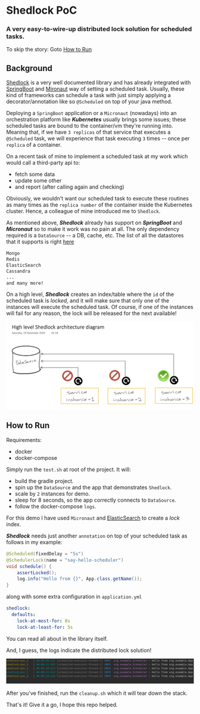 # Shedlock PoC

### A very easy-to-wire-up distributed lock solution for scheduled tasks.

To skip the story: Goto [How to Run](#how-to-run)

## Background

[Shedlock](https://github.com/lukas-krecan/ShedLock) 
is a very well documented library and has already integrated with 
[SpringBoot](https://spring.io/projects/spring-boot) 
and [Mironaut](https://micronaut.io/) way of setting a scheduled task.
Usually, these kind of frameworks can schedule a task with just simply
applying a decorator/annotation like so `@Scheduled` on top of your java
method.

Deploying a `SpringBoot` application or a `Micronaut` (nowadays) into an
orchestration platform like ***Kubernetes*** usually brings some issues; 
these scheduled tasks are bound to the container/vm they're running into.
Meaning that, if we have `3 replicas` of that service that executes a 
`@Scheduled` task, we will experience that task executing `3` times -- once per `replica` of a container.

On a recent task of mine to implement a scheduled task at my work 
which would call a third-party api to:
- fetch some data
- update some other
- and report (after calling again and checking)

Obviously, we wouldn't want our scheduled task to execute these routines
as many times as the `replica number` of the container inside the Kubernetes cluster.
Hence, a colleague of mine introduced me to `Shedlock`.

As mentioned above, ***Shedlock*** already has support on ***SpringBoot***
and ***Micronaut*** so to make it work was no pain at all. The only dependency
required is a `DataSource` -- a DB, cache, etc. The list of all the datastores
that it supports is right [here](https://github.com/lukas-krecan/ShedLock#configure-lockprovider)
```
Mongo
Redis
ElasticSearch
Cassandra
...
and many more!
```

On a high level, ***Shedlock*** creates an index/table where the `id` of the scheduled
task is *locked*, and it will make sure that only one of the instances
will execute the scheduled task. Of course, if one of the instances will fail for any reason,
the lock will be released for the next available!

![high_level_architecture_diagram](./docs/shedlock_high_level.png)

## How to Run

Requirements:
- docker
- docker-compose

Simply run the `test.sh` at root of the project. It will:
- build the gradle project.
- spin up the `DataSource` and the app that demonstrates `Shedlock`.
- scale by `2` instances for demo.
- sleep for 8 seconds, so the app correctly connects to `DataSource`.
- follow the docker-compose `logs`.

For this demo I have used `Micronaut` and [ElasticSearch](https://www.elastic.co/elasticsearch/service?ultron=B-Stack-Trials-EMEA-UK-Exact&gambit=Elasticsearch-Core&blade=adwords-s&hulk=cpc&Device=c&thor=elasticsearch&gclid=EAIaIQobChMI6_brpt7Y7QIVmLWyCh2uZg_-EAAYASAAEgIP1_D_BwE)
to create a *lock* index.

***Shedlock*** needs just another `annotation` on top of your scheduled task as follows in my example:
```java
@Scheduled(fixedDelay = "5s")
@SchedulerLock(name = "say-hello-scheduler")
void schedule() {
    assertLocked();
    log.info("Hello from {}", App.class.getName());
}
```
along with some extra configuration in `application.yml`
```yaml
shedlock:
  defaults:
    lock-at-most-for: 8s
    lock-at-least-for: 5s
```
You can read all about in the library itself.

And, I guess, the logs indicate the distributed lock solution!

![](./docs/proof.png)

After you've finished, run the `cleanup.sh` which it will tear down the stack.

That's it! Give it a go, I hope this repo helped.
